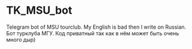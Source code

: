 # TK_MSU_bot
Telegram bot of MSU tourclub. 
My English is bad then I write on Russian.
Бот турклуба МГУ. Код приватный так как в нём может быть очень много дыр)
